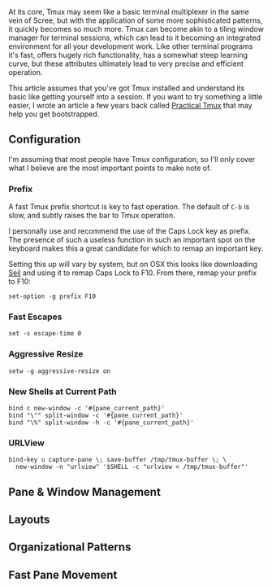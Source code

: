 At its core, Tmux may seem like a basic terminal multiplexer in the same vein of Scree, but with the application of some more sophisticated patterns, it quickly becomes so much more. Tmux can become akin to a tiling window manager for terminal sessions, which can lead to it becoming an integrated environment for all your development work. Like other terminal programs it's fast, offers hugely rich functionality, has a somewhat steep learning curve, but these attributes ultimately lead to very precise and efficient operation.

This article assumes that you've got Tmux installed and understand its basic like getting yourself into a session. If you want to try something a little easier, I wrote an article a few years back called [Practical Tmux](http://mutelight.org/practical-tmux) that may help you get bootstrapped.

## Configuration

I'm assuming that most people have Tmux configuration, so I'll only cover what I believe are the most important points to make note of.

### Prefix

A fast Tmux prefix shortcut is key to fast operation. The default of `C-b` is slow, and subtly raises the bar to Tmux operation.

I personally use and recommend the use of the Caps Lock key as prefix. The presence of such a useless function in such an important spot on the keyboard makes this a great candidate for which to remap an important key.

Setting this up will vary by system, but on OSX this looks like downloading [Seil](https://pqrs.org/osx/karabiner/seil.html.en) and using it to remap Caps Lock to F10. From there, remap your prefix to F10:

```
set-option -g prefix F10
```

### Fast Escapes

```
set -s escape-time 0
```

### Aggressive Resize

```
setw -g aggressive-resize on
```

### New Shells at Current Path

```
bind c new-window -c '#{pane_current_path}'
bind "\"" split-window -c '#{pane_current_path}'
bind "\%" split-window -h -c '#{pane_current_path}'
```

### URLView

```
bind-key u capture-pane \; save-buffer /tmp/tmux-buffer \; \
  new-window -n "urlview" '$SHELL -c "urlview < /tmp/tmux-buffer"'
```

## Pane & Window Management

## Layouts

## Organizational Patterns

## Fast Pane Movement
